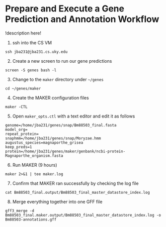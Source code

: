 # Prepare and Execute a Gene Prediction and Annotation Workflow

!description here!

1. ssh into the CS VM

```
ssh jba231@jba231.cs.uky.edu
```

2. Create a new screen to run our gene predictions

```
screen -S genes bash -l
```

3. Change to the `maker` directory under `~/genes`

```
cd ~/genes/maker
```

4. Create the MAKER configuration files

```
maker -CTL
```

5. Open `maker_opts.ctl` with a text editor and edit it as follows

```
genome=/home/jba231/genes/snap/Bm88503_final.fasta
model_org=
repeat_protein=
snaphmm=/home/jba231/genes/snap/Moryzae.hmm
augustus_species=magnaporthe_grisea
keep_preds=1
protein=/home/jba231/genes/maker/genbank/ncbi-protein-Magnaporthe_organism.fasta
```

6. Run MAKER (9 hours)

```
maker 2>&1 | tee maker.log
```

7. Confirm that MAKER ran successfully by checking the log file

```
cat Bm88503_final.output/Bm88503_final_master_datastore_index.log
```

8. Merge everything together into one GFF file

```
gff3_merge -d Bm88503_final.maker.output/Bm88503_final_master_datastore_index.log -o Bm88503-annotations.gff
```
